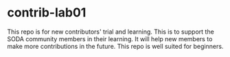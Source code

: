 # contrib-lab01
This repo is for new contributors' trial and learning. This is to support the SODA community members in their learning. It will help new members to make more contributions in the future. This repo is well suited for beginners.